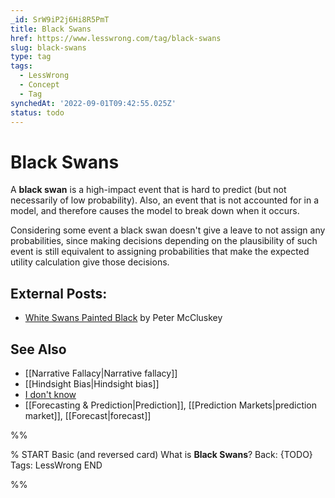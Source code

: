 ```yaml
---
_id: SrW9iP2j6Hi8R5PmT
title: Black Swans
href: https://www.lesswrong.com/tag/black-swans
slug: black-swans
type: tag
tags:
  - LessWrong
  - Concept
  - Tag
synchedAt: '2022-09-01T09:42:55.025Z'
status: todo
---
```


# Black Swans

A **black swan** is a high-impact event that is hard to predict (but not necessarily of low probability). Also, an event that is not accounted for in a model, and therefore causes the model to break down when it occurs.

Considering some event a black swan doesn't give a leave to not assign any probabilities, since making decisions depending on the plausibility of such event is still equivalent to assigning probabilities that make the expected utility calculation give those decisions.

## External Posts:

- [White Swans Painted Black](http://www.overcomingbias.com/2008/09/white-swans-p-1.html) by Peter McCluskey

## See Also

- [[Narrative Fallacy|Narrative fallacy]]
- [[Hindsight Bias|Hindsight bias]]
- [I don't know](https://www.lesswrong.com/tag/i-dont-know)
- [[Forecasting & Prediction|Prediction]], [[Prediction Markets|prediction market]], [[Forecast|forecast]]


%%

% START
Basic (and reversed card)
What is **Black Swans**?
Back: {TODO}
Tags: LessWrong
END

%%
	
